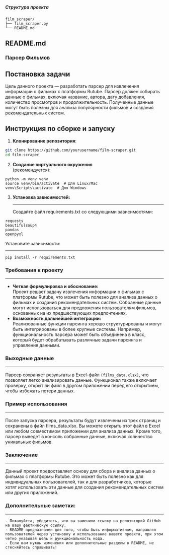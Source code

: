 ##### Структура проекта
```
film_scraper/
├── film_scraper.py
└── README.md
```
##  README.md
### Парсер Фильмов  

## Постановка задачи  
Цель данного проекта — разработать парсер для извлечения информации о фильмах с платформы Rutube. Парсер должен собирать данные о фильмах, включая название, автора, дату добавления, количество просмотров и продолжительность. Полученные данные могут быть полезны для анализа популярности фильмов и создания рекомендательных систем.   

## Инструкция по сборке и запуску  

1. **Клонирование репозитория**:  
```bash
git clone https://github.com/yourusername/film-scraper.git  
cd film-scraper
````
2. **Создание виртуального окружения**<br>(рекомендуется):
```
python -m venv venv  
source venv/bin/activate  # Для Linux/Mac  
venv\Scripts\activate  # Для Windows
```
3. **Установка зависимостей:**<hr>
Создайте файл requirements.txt со следующими зависимостями:

```
requests  
beautifulsoup4  
pandas  
openpyxl
```
Установите зависимости:<hr>
```pip install -r requirements.txt```


### Требования к проекту<hr>


- **Четкая формулировка и обоснование:**<br>
Проект решает задачу извлечения информации о фильмах с платформы Rutube, что может быть полезно для анализа данных о фильмах и создания рекомендательных систем. Собранные данные могут использоваться для предложения пользователям фильмов, основанных на их предшествующих предпочтениях.
- **Возможность дальнейшей интеграции:**<br>
Реализованные функции парсинга хорошо структурированы и могут быть интегрированы в более крупные системы. Например, функциональность парсера может быть объединена в класс, который будет обрабатывать различные задачи парсинга и управления данными.
### Выходные данные<hr>
Парсер сохраняет результаты в Excel-файл `(films_data.xlsx)`, что позволяет легко анализировать данные. Функционал также включает проверку, открыт ли файл в другом приложении перед его открытием, чтобы избежать потери данных.

### Пример использования<hr>
После запуска парсера, результаты будут извлечены из трех страниц и сохранены в файл films_data.xlsx. Вы можете открыть этот файл в Excel или любом совместимом приложении для анализа данных. Кроме того, парсер выведет в консоль собранные данные, включая количество уникальных фильмов.
### Заключение<hr>
Данный проект предоставляет основу для сбора и анализа данных о фильмах с платформы Rutube. Это может быть полезно как для индивидуальных пользователей, так и для разработчиков, которые хотят использовать эти данные для создания
рекомендательных систем или других приложений.


### Дополнительные заметки:
---
```
- Пожалуйста, убедитесь, что вы заменили ссылку на репозиторий GitHub на вашу фактическую ссылку.  
- README предназначен для того, чтобы быть информативным, направляя пользователей через установку и использование вашего проекта, при этом четко указывая цель и функциональность кода.  
- Если вам нужны изменения или дополнительные разделы в README, не стесняйтесь спрашивать!
```
